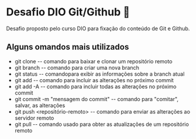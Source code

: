 # Desafio DIO Git/Github 🚀

Desafio proposto pelo curso DIO para fixação do conteúdo de Git e Github.

## Alguns omandos mais utilizados

- git clone -- comando para baixar e clonar um repositório remoto
- git branch <nome-da-branch> -- comando para criar uma nova branch
- git status -- comandopara exibir as informações sobre a branch atual
- git add <arquivo> -- comando para incluir as alterações no próximo commit
- git add -A -- comando para incluir todas as alterações no próximo commit
- git commit -m "mensagem do commit" -- comando para "comitar", salvar, as alterações
- git push <repositório-remoto> -- comando para enviar as alterações ao servidor remoto
- git pull -- comando usado para obter as atualizações de um repositório remoto


